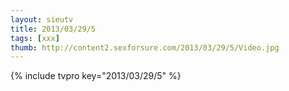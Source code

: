 ```yaml
--- 
layout: sieutv
title: 2013/03/29/5
tags: [xxx]
thumb: http://content2.sexforsure.com/2013/03/29/5/Video.jpg
---
```

{% include tvpro key="2013/03/29/5" %} 
